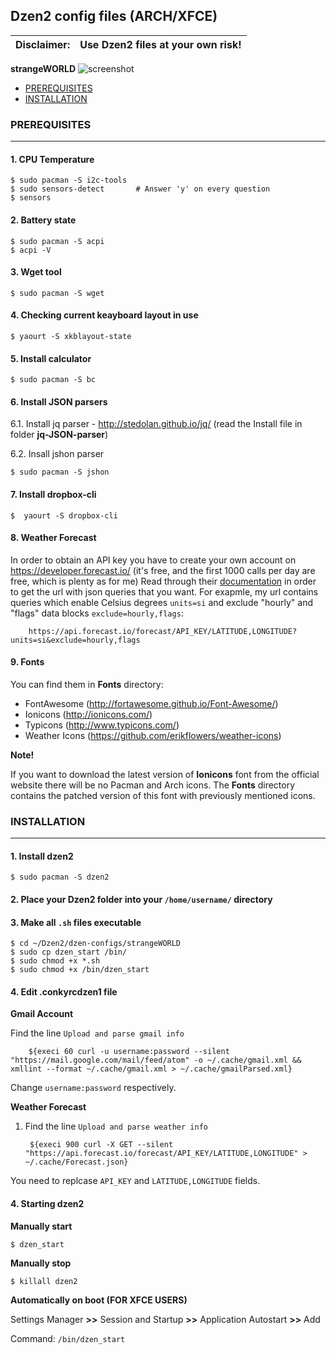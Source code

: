 ## Dzen2 config files (ARCH/XFCE)

Disclaimer: | Use Dzen2 files at your own risk!
--- | ---


**strangeWORLD**
![screenshot](https://github.com/Ksiencha/Dzen2/blob/master/Screenshot.png)

* [PREREQUISITES](https://github.com/Ksiencha/Dzen2/blob/master/README.md#prerequisites)
* [INSTALLATION](https://github.com/Ksiencha/Dzen2/blob/master/README.md#installation)

### PREREQUISITES
---
#### 1. CPU Temperature

    $ sudo pacman -S i2c-tools
    $ sudo sensors-detect       # Answer 'y' on every question
    $ sensors

#### 2. Battery state

    $ sudo pacman -S acpi
    $ acpi -V

#### 3. Wget tool

    $ sudo pacman -S wget

#### 4. Checking current keayboard layout in use

    $ yaourt -S xkblayout-state

#### 5. Install calculator

    $ sudo pacman -S bc

#### 6. Install JSON parsers 

6.1. Install jq parser - http://stedolan.github.io/jq/ (read the Install file in folder **jq-JSON-parser**)

6.2. Insall jshon parser

    $ sudo pacman -S jshon

#### 7. Install dropbox-cli

    $  yaourt -S dropbox-cli
    
#### 8. Weather Forecast

In order to obtain an API key you have to create your own account on https://developer.forecast.io/ (it's free, and the first 1000 calls per day are free, which is plenty as for me)
Read through their [documentation](https://developer.forecast.io/docs/v2) in order to get the url with json queries that you want. For exapmle, my url contains queries which enable Celsius degrees `units=si` and exclude "hourly" and "flags" data blocks `exclude=hourly,flags`:

        https://api.forecast.io/forecast/API_KEY/LATITUDE,LONGITUDE?units=si&exclude=hourly,flags


#### 9. Fonts

You can find them in **Fonts** directory:

* FontAwesome (http://fortawesome.github.io/Font-Awesome/)
* Ionicons (http://ionicons.com/)
* Typicons (http://www.typicons.com/)
* Weather Icons (https://github.com/erikflowers/weather-icons)

**Note!**

If you want to download the latest version of **Ionicons** font from the official website there will be no Pacman and Arch icons. The **Fonts** directory contains the patched version of this font with previously mentioned icons.


### INSTALLATION
---

#### 1. Install dzen2

    $ sudo pacman -S dzen2

#### 2. Place your Dzen2 folder into your `/home/username/` directory
#### 3. Make all `.sh` files executable

    $ cd ~/Dzen2/dzen-configs/strangeWORLD
    $ sudo cp dzen_start /bin/
    $ sudo chmod +x *.sh
    $ sudo chmod +x /bin/dzen_start

#### 4. Edit .conkyrcdzen1 file

**Gmail Account**

Find  the line `Upload and parse gmail info`

        ${execi 60 curl -u username:password --silent "https://mail.google.com/mail/feed/atom" -o ~/.cache/gmail.xml && xmllint --format ~/.cache/gmail.xml > ~/.cache/gmailParsed.xml}

Change `username:password` respectively. 

**Weather Forecast**

1. Find the line `Upload and parse weather info`

        ${execi 900 curl -X GET --silent "https://api.forecast.io/forecast/API_KEY/LATITUDE,LONGITUDE" > ~/.cache/Forecast.json}

You need to replcase `API_KEY` and `LATITUDE,LONGITUDE` fields.

#### 4. Starting dzen2

**Manually start**

    $ dzen_start

**Manually stop**

    $ killall dzen2

**Automatically on boot (FOR XFCE USERS)**

Settings Manager **>>** Session and Startup **>>** Application Autostart **>>** Add

Command: `/bin/dzen_start`
